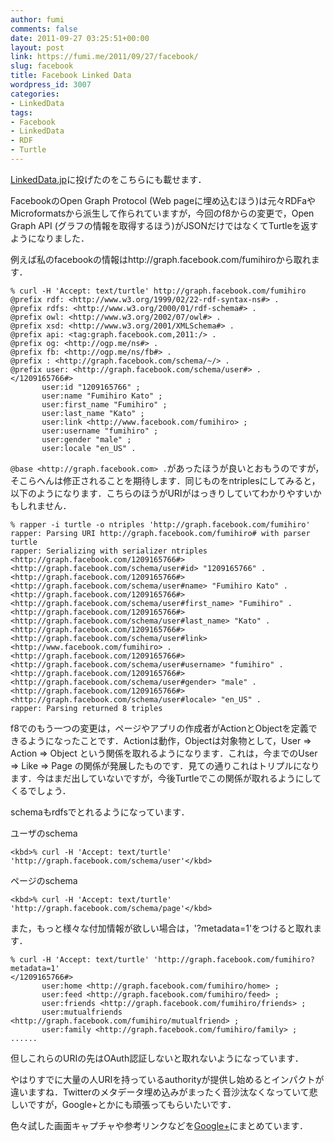 ```yaml
---
author: fumi
comments: false
date: 2011-09-27 03:25:51+00:00
layout: post
link: https://fumi.me/2011/09/27/facebook/
slug: facebook
title: Facebook Linked Data
wordpress_id: 3007
categories:
- LinkedData
tags:
- Facebook
- LinkedData
- RDF
- Turtle
---
```


[LinkedData.jp](https://groups.google.com/d/topic/linkeddatajp/m_98n4kOJl8/discussion)に投げたのをこちらにも載せます．





FacebookのOpen Graph Protocol (Web pageに埋め込むほう)は元々RDFaやMicroformatsから派生して作られていますが，今回のf8からの変更で，Open Graph API (グラフの情報を取得するほう)がJSONだけではなくてTurtleを返すようになりました．





例えば私のfacebookの情報はhttp://graph.facebook.com/fumihiroから取れます．




    
    % curl -H 'Accept: text/turtle' http://graph.facebook.com/fumihiro
    @prefix rdf: <http://www.w3.org/1999/02/22-rdf-syntax-ns#> .
    @prefix rdfs: <http://www.w3.org/2000/01/rdf-schema#> .
    @prefix owl: <http://www.w3.org/2002/07/owl#> .
    @prefix xsd: <http://www.w3.org/2001/XMLSchema#> .
    @prefix api: <tag:graph.facebook.com,2011:/> .
    @prefix og: <http://ogp.me/ns#> .
    @prefix fb: <http://ogp.me/ns/fb#> .
    @prefix : <http://graph.facebook.com/schema/~/> .
    @prefix user: <http://graph.facebook.com/schema/user#> .
    </1209165766#>
           user:id "1209165766" ;
           user:name "Fumihiro Kato" ;
           user:first_name "Fumihiro" ;
           user:last_name "Kato" ;
           user:link <http://www.facebook.com/fumihiro> ;
           user:username "fumihiro" ;
           user:gender "male" ;
           user:locale "en_US" .
    





`@base <http://graph.facebook.com> .`があったほうが良いとおもうのですが，そこらへんは修正されることを期待します．同じものをntriplesにしてみると，以下のようになります．こちらのほうがURIがはっきりしていてわかりやすいかもしれません．




    
    % rapper -i turtle -o ntriples 'http://graph.facebook.com/fumihiro'
    rapper: Parsing URI http://graph.facebook.com/fumihiro# with parser turtle
    rapper: Serializing with serializer ntriples
    <http://graph.facebook.com/1209165766#>
    <http://graph.facebook.com/schema/user#id> "1209165766" .
    <http://graph.facebook.com/1209165766#>
    <http://graph.facebook.com/schema/user#name> "Fumihiro Kato" .
    <http://graph.facebook.com/1209165766#>
    <http://graph.facebook.com/schema/user#first_name> "Fumihiro" .
    <http://graph.facebook.com/1209165766#>
    <http://graph.facebook.com/schema/user#last_name> "Kato" .
    <http://graph.facebook.com/1209165766#>
    <http://graph.facebook.com/schema/user#link>
    <http://www.facebook.com/fumihiro> .
    <http://graph.facebook.com/1209165766#>
    <http://graph.facebook.com/schema/user#username> "fumihiro" .
    <http://graph.facebook.com/1209165766#>
    <http://graph.facebook.com/schema/user#gender> "male" .
    <http://graph.facebook.com/1209165766#>
    <http://graph.facebook.com/schema/user#locale> "en_US" .
    rapper: Parsing returned 8 triples
    





f8でのもう一つの変更は，ページやアプリの作成者がActionとObjectを定義できるようになったことです．Actionは動作，Objectは対象物として，User => Action => Object という関係を取れるようになります．これは，今までのUser => Like => Page の関係が発展したものです．見ての通りこれはトリプルになります．今はまだ出していないですが，今後Turtleでこの関係が取れるようにしてくるでしょう．


schemaもrdfsでとれるようになっています．





ユーザのschema



    
    <kbd>% curl -H 'Accept: text/turtle' 'http://graph.facebook.com/schema/user'</kbd>




ページのschema



    
    <kbd>% curl -H 'Accept: text/turtle' 'http://graph.facebook.com/schema/page'</kbd>





また，もっと様々な付加情報が欲しい場合は，'?metadata=1'をつけると取れます．



    
    % curl -H 'Accept: text/turtle' 'http://graph.facebook.com/fumihiro?metadata=1'
    </1209165766#>
           user:home <http://graph.facebook.com/fumihiro/home> ;
           user:feed <http://graph.facebook.com/fumihiro/feed> ;
           user:friends <http://graph.facebook.com/fumihiro/friends> ;
           user:mutualfriends <http://graph.facebook.com/fumihiro/mutualfriend> ;
           user:family <http://graph.facebook.com/fumihiro/family> ;
    ......
    




但しこれらのURIの先はOAuth認証しないと取れないようになっています．





やはりすでに大量の人URIを持っているauthorityが提供し始めるとインパクトが違いますね．Twitterのメタデータ埋め込みがまったく音沙汰なくなっていて悲しいですが，Google+とかにも頑張ってもらいたいです．





色々試した画面キャプチャや参考リンクなどを[Google+](https://plus.google.com/111432057975328893801/posts/XqnPHSSkrFx)にまとめています．
